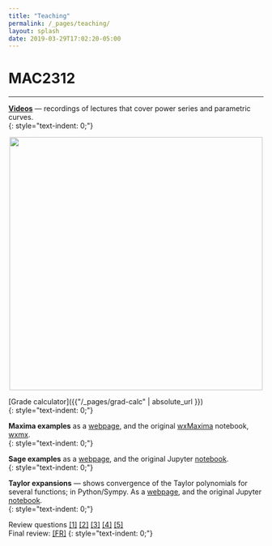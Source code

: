 ```yaml
---
title: "Teaching"
permalink: /_pages/teaching/
layout: splash
date: 2019-03-29T17:02:20-05:00
---
```

# MAC2312 

<hr>

[<b>Videos</b>](/_pages/teaching_videos) — recordings of lectures that cover power series and parametric curves.<br>
{: style="text-indent: 0;"}


<p align="center">
<img src="../../assets/images/calc2.png" width="500" align="middle">
</p> 


[Grade calculator]({{"/_pages/grad-calc" | absolute_url }})<br>
{: style="text-indent: 0;"}


<b>Maxima examples</b> as a [webpage]({{"/assets/maxima.html"}}), and the original [wxMaxima](https://wxmaxima-developers.github.io/wxmaxima/) notebook, [wxmx]({{"/assets/notes.wxmx"}}).<br>
{: style="text-indent: 0;"}


<b>Sage examples</b> as a [webpage]({{"/assets/sage_demo.html"}}), and the original Jupyter [notebook]({{"/assets/sage_demo.ipynb"}}).<br>
{: style="text-indent: 0;"}


<b>Taylor expansions</b> — shows convergence of the Taylor polynomials for several functions; in Python/Sympy. As a [webpage]({{"/assets/taylor.html"}}), and the original Jupyter [notebook]({{"/assets/taylor.ipynb"}}).<br>
{: style="text-indent: 0;"}



Review questions
[[1]]({{"/assets/pdf/review_1.pdf"}})
[[2]]({{"/assets/pdf/review_2.pdf"}})
[[3]]({{"/assets/pdf/review_3.pdf"}})
[[4]]({{"/assets/pdf/review_4.pdf"}})
[[5]]({{"/assets/pdf/review_5.pdf"}})<br>
Final review:
[[FR]]({{"/assets/pdf/review.pdf"}})
{: style="text-indent: 0;"}

